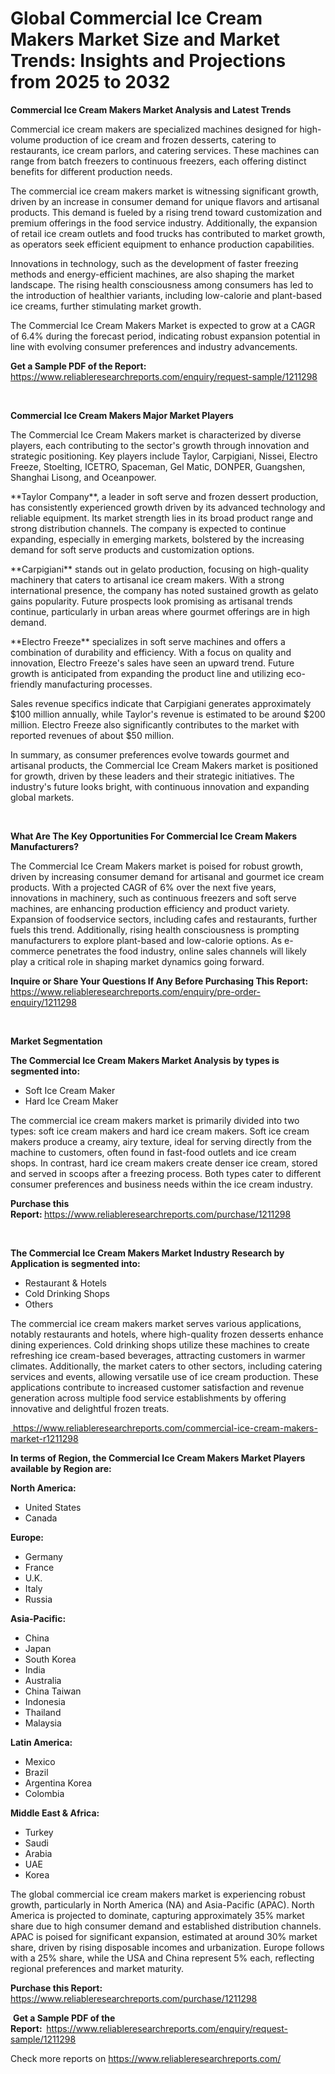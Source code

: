<p><h1>Global Commercial Ice Cream Makers Market Size and Market Trends: Insights and Projections from 2025 to 2032</h1></p><p><strong>Commercial Ice Cream Makers Market Analysis and Latest Trends</strong></p>
<p><p>Commercial ice cream makers are specialized machines designed for high-volume production of ice cream and frozen desserts, catering to restaurants, ice cream parlors, and catering services. These machines can range from batch freezers to continuous freezers, each offering distinct benefits for different production needs.</p><p>The commercial ice cream makers market is witnessing significant growth, driven by an increase in consumer demand for unique flavors and artisanal products. This demand is fueled by a rising trend toward customization and premium offerings in the food service industry. Additionally, the expansion of retail ice cream outlets and food trucks has contributed to market growth, as operators seek efficient equipment to enhance production capabilities. </p><p>Innovations in technology, such as the development of faster freezing methods and energy-efficient machines, are also shaping the market landscape. The rising health consciousness among consumers has led to the introduction of healthier variants, including low-calorie and plant-based ice creams, further stimulating market growth.</p><p>The Commercial Ice Cream Makers Market is expected to grow at a CAGR of 6.4% during the forecast period, indicating robust expansion potential in line with evolving consumer preferences and industry advancements.</p></p>
<p><strong>Get a Sample PDF of the Report:&nbsp;</strong> <a href="https://www.reliableresearchreports.com/enquiry/request-sample/1211298?utm_campaign=2633&utm_medium=2&utm_source=Github&utm_content=ia&utm_term=24032025&utm_id=commercial-ice-cream-makers">https://www.reliableresearchreports.com/enquiry/request-sample/1211298</a></p>
<p>&nbsp;</p>
<p><strong>Commercial Ice Cream Makers Major Market Players</strong></p>
<p><p>The Commercial Ice Cream Makers market is characterized by diverse players, each contributing to the sector's growth through innovation and strategic positioning. Key players include Taylor, Carpigiani, Nissei, Electro Freeze, Stoelting, ICETRO, Spaceman, Gel Matic, DONPER, Guangshen, Shanghai Lisong, and Oceanpower.</p><p>**Taylor Company**, a leader in soft serve and frozen dessert production, has consistently experienced growth driven by its advanced technology and reliable equipment. Its market strength lies in its broad product range and strong distribution channels. The company is expected to continue expanding, especially in emerging markets, bolstered by the increasing demand for soft serve products and customization options.</p><p>**Carpigiani** stands out in gelato production, focusing on high-quality machinery that caters to artisanal ice cream makers. With a strong international presence, the company has noted sustained growth as gelato gains popularity. Future prospects look promising as artisanal trends continue, particularly in urban areas where gourmet offerings are in high demand.</p><p>**Electro Freeze** specializes in soft serve machines and offers a combination of durability and efficiency. With a focus on quality and innovation, Electro Freeze's sales have seen an upward trend. Future growth is anticipated from expanding the product line and utilizing eco-friendly manufacturing processes.</p><p>Sales revenue specifics indicate that Carpigiani generates approximately $100 million annually, while Taylor's revenue is estimated to be around $200 million. Electro Freeze also significantly contributes to the market with reported revenues of about $50 million.</p><p>In summary, as consumer preferences evolve towards gourmet and artisanal products, the Commercial Ice Cream Makers market is positioned for growth, driven by these leaders and their strategic initiatives. The industry's future looks bright, with continuous innovation and expanding global markets.</p></p>
<p>&nbsp;</p>
<p><strong>What Are The Key Opportunities For Commercial Ice Cream Makers Manufacturers?</strong></p>
<p><p>The Commercial Ice Cream Makers market is poised for robust growth, driven by increasing consumer demand for artisanal and gourmet ice cream products. With a projected CAGR of 6% over the next five years, innovations in machinery, such as continuous freezers and soft serve machines, are enhancing production efficiency and product variety. Expansion of foodservice sectors, including cafes and restaurants, further fuels this trend. Additionally, rising health consciousness is prompting manufacturers to explore plant-based and low-calorie options. As e-commerce penetrates the food industry, online sales channels will likely play a critical role in shaping market dynamics going forward.</p></p>
<p><strong>Inquire or Share Your Questions If Any Before Purchasing This Report:</strong> <a href="https://www.reliableresearchreports.com/enquiry/pre-order-enquiry/1211298?utm_campaign=2633&utm_medium=2&utm_source=Github&utm_content=ia&utm_term=24032025&utm_id=commercial-ice-cream-makers">https://www.reliableresearchreports.com/enquiry/pre-order-enquiry/1211298</a></p>
<p>&nbsp;</p>
<p><strong>Market Segmentation</strong></p>
<p><strong>The Commercial Ice Cream Makers Market Analysis by types is segmented into:</strong></p>
<p><ul><li>Soft Ice Cream Maker</li><li>Hard Ice Cream Maker</li></ul></p>
<p><p>The commercial ice cream makers market is primarily divided into two types: soft ice cream makers and hard ice cream makers. Soft ice cream makers produce a creamy, airy texture, ideal for serving directly from the machine to customers, often found in fast-food outlets and ice cream shops. In contrast, hard ice cream makers create denser ice cream, stored and served in scoops after a freezing process. Both types cater to different consumer preferences and business needs within the ice cream industry.</p></p>
<p><strong>Purchase this Report:&nbsp;</strong><a href="https://www.reliableresearchreports.com/purchase/1211298?utm_campaign=2633&utm_medium=2&utm_source=Github&utm_content=ia&utm_term=24032025&utm_id=commercial-ice-cream-makers">https://www.reliableresearchreports.com/purchase/1211298</a></p>
<p>&nbsp;</p>
<p><strong>The Commercial Ice Cream Makers Market Industry Research by Application is segmented into:</strong></p>
<p><ul><li>Restaurant & Hotels</li><li>Cold Drinking Shops</li><li>Others</li></ul></p>
<p><p>The commercial ice cream makers market serves various applications, notably restaurants and hotels, where high-quality frozen desserts enhance dining experiences. Cold drinking shops utilize these machines to create refreshing ice cream-based beverages, attracting customers in warmer climates. Additionally, the market caters to other sectors, including catering services and events, allowing versatile use of ice cream production. These applications contribute to increased customer satisfaction and revenue generation across multiple food service establishments by offering innovative and delightful frozen treats.</p></p>
<p><a href="https://www.reliableresearchreports.com/commercial-ice-cream-makers-market-r1211298?utm_campaign=2633&utm_medium=2&utm_source=Github&utm_content=ia&utm_term=24032025&utm_id=commercial-ice-cream-makers">&nbsp;https://www.reliableresearchreports.com/commercial-ice-cream-makers-market-r1211298</a></p>
<p><strong>In terms of Region, the Commercial Ice Cream Makers Market Players available by Region are:</strong></p>
<p>
    <p> <strong> North America: </strong>
        <ul>
            <li>United States</li>
            <li>Canada</li>
        </ul>
        </p> 
    <p> <strong> Europe: </strong>
        <ul>
            <li>Germany</li>
            <li>France</li>
            <li>U.K.</li>
            <li>Italy</li>
            <li>Russia</li>
        </ul>
        </p> 
    <p> <strong> Asia-Pacific: </strong>
        <ul>
            <li>China</li>
            <li>Japan</li>
            <li>South Korea</li>
            <li>India</li>
            <li>Australia</li>
            <li>China Taiwan</li>
            <li>Indonesia</li>
            <li>Thailand</li>
            <li>Malaysia</li>
        </ul>
        </p> 
    <p> <strong> Latin America: </strong>
        <ul>
            <li>Mexico</li>
            <li>Brazil</li>
            <li>Argentina Korea</li>
            <li>Colombia</li>
        </ul>
        </p> 
    <p> <strong> Middle East & Africa: </strong>
        <ul>
            <li>Turkey</li>
            <li>Saudi</li>
            <li>Arabia</li>
            <li>UAE</li>
            <li>Korea</li>
        </ul>
    </p>
    </p>
<p><p>The global commercial ice cream makers market is experiencing robust growth, particularly in North America (NA) and Asia-Pacific (APAC). North America is projected to dominate, capturing approximately 35% market share due to high consumer demand and established distribution channels. APAC is poised for significant expansion, estimated at around 30% market share, driven by rising disposable incomes and urbanization. Europe follows with a 25% share, while the USA and China represent 5% each, reflecting regional preferences and market maturity.</p></p>
<p><strong>Purchase this Report: </strong><a href="https://www.reliableresearchreports.com/purchase/1211298?utm_campaign=2633&utm_medium=2&utm_source=Github&utm_content=ia&utm_term=24032025&utm_id=commercial-ice-cream-makers">https://www.reliableresearchreports.com/purchase/1211298</a></p>
<p>&nbsp;<strong>Get a Sample PDF of the Report:&nbsp;&nbsp;</strong><a href="https://www.reliableresearchreports.com/enquiry/request-sample/1211298?utm_campaign=2633&utm_medium=2&utm_source=Github&utm_content=ia&utm_term=24032025&utm_id=commercial-ice-cream-makers">https://www.reliableresearchreports.com/enquiry/request-sample/1211298</a></p>
<p><strong></strong></p>
<p>Check more reports on <a href="https://www.reliableresearchreports.com/?utm_campaign=2633&utm_medium=2&utm_source=Github&utm_content=ia&utm_term=24032025&utm_id=commercial-ice-cream-makers">https://www.reliableresearchreports.com/</a></p>